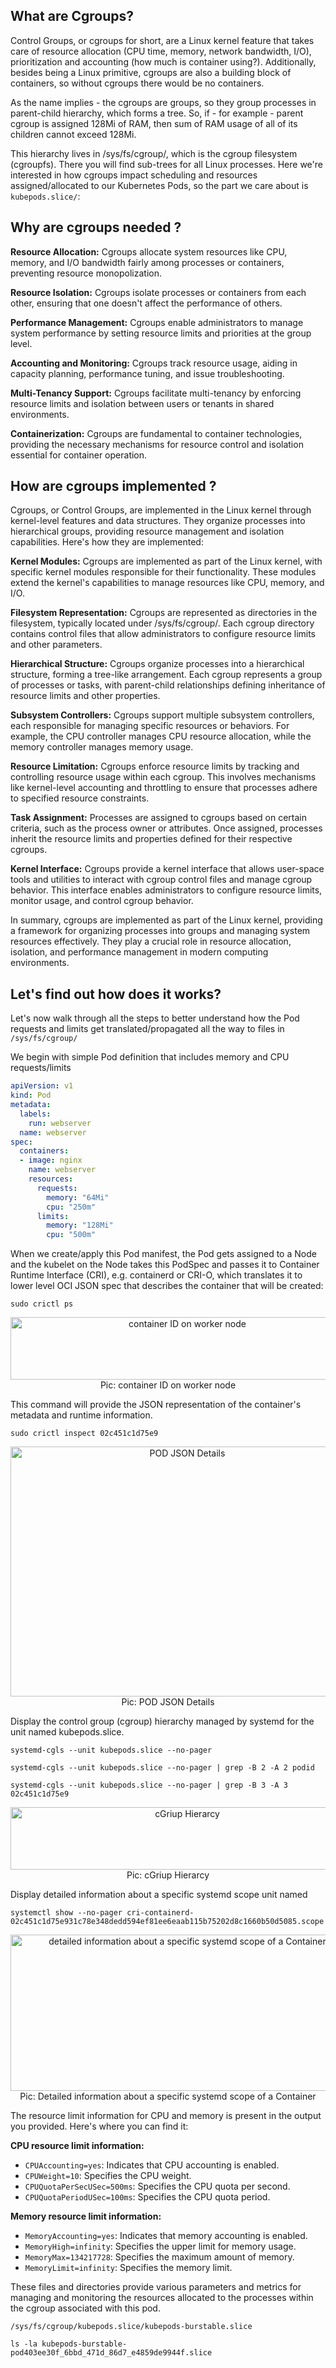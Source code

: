 
## What are Cgroups?
Control Groups, or cgroups for short, are a Linux kernel feature that takes care of resource allocation (CPU time, memory, network bandwidth, I/O), prioritization and accounting (how much is container using?). Additionally, besides being a Linux primitive, cgroups are also a building block of containers, so without cgroups there would be no containers.

As the name implies - the cgroups are groups, so they group processes in parent-child hierarchy, which forms a tree. So, if - for example - parent cgroup is assigned 128Mi of RAM, then sum of RAM usage of all of its children cannot exceed 128Mi.

This hierarchy lives in /sys/fs/cgroup/, which is the cgroup filesystem (cgroupfs). There you will find sub-trees for all Linux processes. Here we're interested in how cgroups impact scheduling and resources assigned/allocated to our Kubernetes Pods, so the part we care about is `kubepods.slice/`:


## Why are cgroups needed ?
**Resource Allocation:** Cgroups allocate system resources like CPU, memory, and I/O bandwidth fairly among processes or containers, preventing resource monopolization.

**Resource Isolation:** Cgroups isolate processes or containers from each other, ensuring that one doesn't affect the performance of others.

**Performance Management:** Cgroups enable administrators to manage system performance by setting resource limits and priorities at the group level.

**Accounting and Monitoring:** Cgroups track resource usage, aiding in capacity planning, performance tuning, and issue troubleshooting.

**Multi-Tenancy Support:** Cgroups facilitate multi-tenancy by enforcing resource limits and isolation between users or tenants in shared environments.

**Containerization:** Cgroups are fundamental to container technologies, providing the necessary mechanisms for resource control and isolation essential for container operation.


## How are cgroups implemented ?

Cgroups, or Control Groups, are implemented in the Linux kernel through kernel-level features and data structures. They organize processes into hierarchical groups, providing resource management and isolation capabilities. Here's how they are implemented:

**Kernel Modules:** Cgroups are implemented as part of the Linux kernel, with specific kernel modules responsible for their functionality. These modules extend the kernel's capabilities to manage resources like CPU, memory, and I/O.

**Filesystem Representation:** Cgroups are represented as directories in the filesystem, typically located under /sys/fs/cgroup/. Each cgroup directory contains control files that allow administrators to configure resource limits and other parameters.

**Hierarchical Structure:** Cgroups organize processes into a hierarchical structure, forming a tree-like arrangement. Each cgroup represents a group of processes or tasks, with parent-child relationships defining inheritance of resource limits and other properties.

**Subsystem Controllers:** Cgroups support multiple subsystem controllers, each responsible for managing specific resources or behaviors. For example, the CPU controller manages CPU resource allocation, while the memory controller manages memory usage.

**Resource Limitation:** Cgroups enforce resource limits by tracking and controlling resource usage within each cgroup. This involves mechanisms like kernel-level accounting and throttling to ensure that processes adhere to specified resource constraints.

**Task Assignment:** Processes are assigned to cgroups based on certain criteria, such as the process owner or attributes. Once assigned, processes inherit the resource limits and properties defined for their respective cgroups.

**Kernel Interface:** Cgroups provide a kernel interface that allows user-space tools and utilities to interact with cgroup control files and manage cgroup behavior. This interface enables administrators to configure resource limits, monitor usage, and control cgroup behavior.

In summary, cgroups are implemented as part of the Linux kernel, providing a framework for organizing processes into groups and managing system resources effectively. They play a crucial role in resource allocation, isolation, and performance management in modern computing environments.


## Let's find out how does it works?
Let's now walk through all the steps to better understand how the Pod requests and limits get translated/propagated all the way to files in `/sys/fs/cgroup/`

We begin with simple Pod definition that includes memory and CPU requests/limits

```yaml
apiVersion: v1
kind: Pod
metadata:
  labels:
    run: webserver
  name: webserver
spec:
  containers:
  - image: nginx
    name: webserver
    resources:
      requests:
        memory: "64Mi"
        cpu: "250m"
      limits:
        memory: "128Mi"
        cpu: "500m"
```
When we create/apply this Pod manifest, the Pod gets assigned to a Node and the kubelet on the Node takes this PodSpec and passes it to Container Runtime Interface (CRI), e.g. containerd or CRI-O, which translates it to lower level OCI JSON spec that describes the container that will be created:

`sudo crictl ps`

<p align="center">
  <img src="./image/container-id.png" alt="container ID on worker node" title="container ID on worker node" height="100" width="550"/>
  <br/>
  Pic: container ID on worker node
</p>

This command will provide the JSON representation of the container's metadata and runtime information.

`sudo crictl inspect 02c451c1d75e9`

<p align="center">
  <img src="./image/pid-limit-json.png" alt="POD JSON Details" title="POD JSON Details" height="400" width="550"/>
  <br/>
  Pic: POD JSON Details
</p>

Display the control group (cgroup) hierarchy managed by systemd for the unit named kubepods.slice.

`systemd-cgls --unit kubepods.slice --no-pager`

`systemd-cgls --unit kubepods.slice --no-pager | grep -B 2 -A 2 podid`

`systemd-cgls --unit kubepods.slice --no-pager | grep -B 3 -A 3 02c451c1d75e9`

<p align="center">
  <img src="./image/cgroup-hierarchy.png" alt=" cGriup Hierarcy" title=" cGriup Hierarcy" height="100" width="550"/>
  <br/>
  Pic:  cGriup Hierarcy
</p>

Display detailed information about a specific systemd scope unit named 

`systemctl show --no-pager cri-containerd-02c451c1d75e931c78e348dedd594ef81ee6eaab115b75202d8c1660b50d5085.scope`

<p align="center">
  <img src="./image/specific-conatiner-details.png" alt=" detailed information about a specific systemd scope of a Container" title=" detailed information about a specific systemd scope of a Container" height="250" width="550"/>
  <br/>
  Pic:  Detailed information about a specific systemd scope of a Container
</p>
The resource limit information for CPU and memory is present in the output you provided. Here's where you can find it:

**CPU resource limit information:**

- `CPUAccounting=yes`: Indicates that CPU accounting is enabled.
- `CPUWeight=10`: Specifies the CPU weight.
- `CPUQuotaPerSecUSec=500ms`: Specifies the CPU quota per second.
- `CPUQuotaPeriodUSec=100ms`: Specifies the CPU quota period.

**Memory resource limit information:**

- `MemoryAccounting=yes`: Indicates that memory accounting is enabled.
- `MemoryHigh=infinity`: Specifies the upper limit for memory usage.
- `MemoryMax=134217728`: Specifies the maximum amount of memory.
- `MemoryLimit=infinity`: Specifies the memory limit.


These files and directories provide various parameters and metrics for managing and monitoring the resources allocated to the processes within the cgroup associated with this pod.

`/sys/fs/cgroup/kubepods.slice/kubepods-burstable.slice`

`ls -la kubepods-burstable-pod403ee30f_6bbd_471d_86d7_e4859de9944f.slice`

